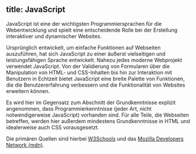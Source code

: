 title: JavaScript
---
JavaScript ist eine der wichtigsten Programmiersprachen für die Webentwicklung und spielt eine entscheidende Rolle bei der Erstellung interaktiver und dynamischer Websites.

Ursprünglich entwickelt, um einfache Funktionen auf Webseiten auszuführen, hat sich JavaScript zu einer äußerst vielseitigen und leistungsfähigen Sprache entwickelt. Nahezu jedes moderne Webprojekt verwendet JavaScript. Von der Validierung von Formularen über die Manipulation von HTML- und CSS-Inhalten bis hin zur Interaktion mit Benutzern in Echtzeit bietet JavaScript eine breite Palette von Funktionen, die die Benutzererfahrung verbessern und die Funktionalität von Websites erweitern können.

Es wird hier im Gegensatz zum Abschnitt der Grundkenntnisse explizit angenommen, dass
Programmierkenntnisse (jeder Art, nicht notwendigerweise JavaScript) vorhanden sind.
Für alle Teile, die Webseiten betreffen, werden hier außerdem mindestens Grundkenntnisse
in HTML und idealerweise auch CSS vorausgesetzt.

Die primären Quellen sind hierbei [W3Schools](https://www.w3schools.com/js/default.asp)
und das [Mozilla Developers Network (mdn)](https://developer.mozilla.org/en-US/).
